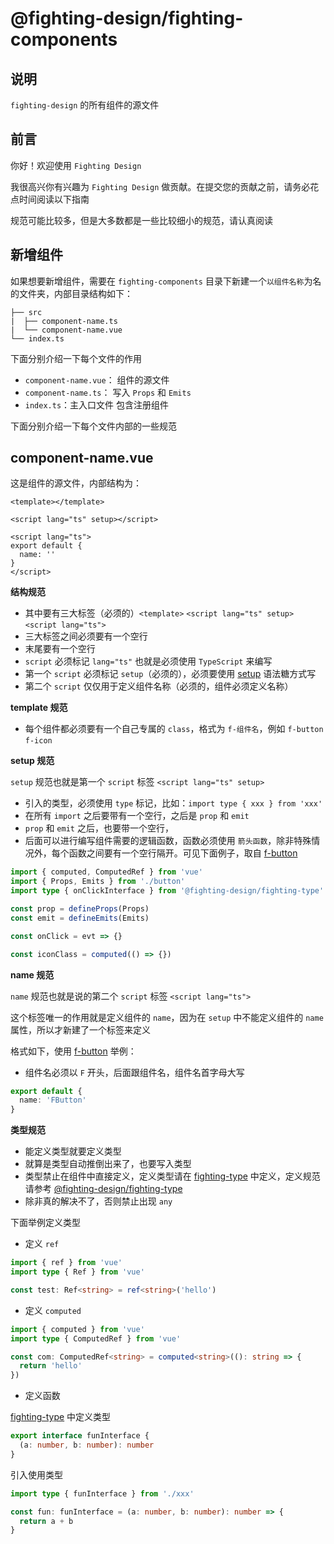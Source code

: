 # @fighting-design/fighting-components

## 说明

`fighting-design` 的所有组件的源文件

## 前言

你好！欢迎使用 `Fighting Design`

我很高兴你有兴趣为 `Fighting Design` 做贡献。在提交您的贡献之前，请务必花点时间阅读以下指南

规范可能比较多，但是大多数都是一些比较细小的规范，请认真阅读

## 新增组件

如果想要新增组件，需要在 `fighting-components` 目录下新建一个`以组件名称`为名的文件夹，内部目录结构如下：

```
├── src
|  ├── component-name.ts
|  └── component-name.vue
└── index.ts
```

下面分别介绍一下每个文件的作用

- `component-name.vue`： 组件的源文件
- `component-name.ts`： 写入 `Props` 和 `Emits`
- `index.ts`：主入口文件 包含注册组件

下面分别介绍一下每个文件内部的一些规范

## component-name.vue

这是组件的源文件，内部结构为：

```vue
<template></template>

<script lang="ts" setup></script>

<script lang="ts">
export default {
  name: ''
}
</script>
```

**结构规范**

- 其中要有三大标签（必须的）`<template>` `<script lang="ts" setup>` `<script lang="ts">`
- 三大标签之间必须要有一个空行
- 末尾要有一个空行
- `script` 必须标记 `lang="ts"` 也就是必须使用 `TypeScript` 来编写
- 第一个 `script` 必须标记 `setup`（必须的），必须要使用 [setup](https://staging-cn.vuejs.org/api/sfc-script-setup.html#script-setup) 语法糖方式写
- 第二个 `script` 仅仅用于定义组件名称（必须的，组件必须定义名称）

**template 规范**

- 每个组件都必须要有一个自己专属的 `class`，格式为 `f-组件名`，例如 `f-button` `f-icon`

**setup 规范**

`setup` 规范也就是第一个 `script` 标签 `<script lang="ts" setup>`

- 引入的类型，必须使用 `type` 标记，比如：`import type { xxx } from 'xxx'`
- 在所有 `import` 之后要带有一个空行，之后是 `prop` 和 `emit`
- `prop` 和 `emit` 之后，也要带一个空行，
- 后面可以进行编写组件需要的逻辑函数，函数必须使用 `箭头函数`，除非特殊情况外，每个函数之间要有一个空行隔开。可见下面例子，取自 [f-button](https://github.com/Tyh2001/fighting-design/blob/master/packages/fighting-components/button/src/button.vue)

```ts
import { computed, ComputedRef } from 'vue'
import { Props, Emits } from './button'
import type { onClickInterface } from '@fighting-design/fighting-type'

const prop = defineProps(Props)
const emit = defineEmits(Emits)

const onClick = evt => {}

const iconClass = computed(() => {})
```

**name 规范**

`name` 规范也就是说的第二个 `script` 标签 `<script lang="ts">`

这个标签唯一的作用就是定义组件的 `name`，因为在 `setup` 中不能定义组件的 `name` 属性，所以才新建了一个标签来定义

格式如下，使用 [f-button](https://github.com/Tyh2001/fighting-design/blob/master/packages/fighting-components/button/src/button.vue) 举例：

- 组件名必须以 `F` 开头，后面跟组件名，组件名首字母大写

```ts
export default {
  name: 'FButton'
}
```

**类型规范**

- 能定义类型就要定义类型
- 就算是类型自动推倒出来了，也要写入类型
- 类型禁止在组件中直接定义，定义类型请在 [fighting-type](https://github.com/Tyh2001/fighting-design/tree/master/packages/fighting-type) 中定义，定义规范请参考 [@fighting-design/fighting-type](https://github.com/Tyh2001/fighting-design/blob/master/packages/fighting-type/README.md)
- 除非真的解决不了，否则禁止出现 `any`

下面举例定义类型

- 定义 `ref`

```ts
import { ref } from 'vue'
import type { Ref } from 'vue'

const test: Ref<string> = ref<string>('hello')
```

- 定义 `computed`

```ts
import { computed } from 'vue'
import type { ComputedRef } from 'vue'

const com: ComputedRef<string> = computed<string>((): string => {
  return 'hello'
})
```

- 定义函数

[fighting-type](https://github.com/Tyh2001/fighting-design/tree/master/packages/fighting-type) 中定义类型

```ts
export interface funInterface {
  (a: number, b: number): number
}
```

引入使用类型

```ts
import type { funInterface } from './xxx'

const fun: funInterface = (a: number, b: number): number => {
  return a + b
}
```
